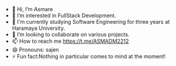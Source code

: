 - 👋 Hi, I’m Asmare
- 👀 I’m interested in FullStack Development.
- 🌱 I'm currently studying Software Engineering for three years at Haramaya University.
- 💞️ I’m looking to collaborate on various projects.
- 📫 How to reach me https://t.me/ASMADM2212
- 😄 Pronouns: sajen
- ⚡ Fun fact:Nothing in particular comes to mind at the moment!

<!---
asm2212/asm2212 is a ✨ special ✨ repository because its `README.md` (this file) appears on your GitHub profile.
You can click the Preview link to take a look at your changes.
--->
